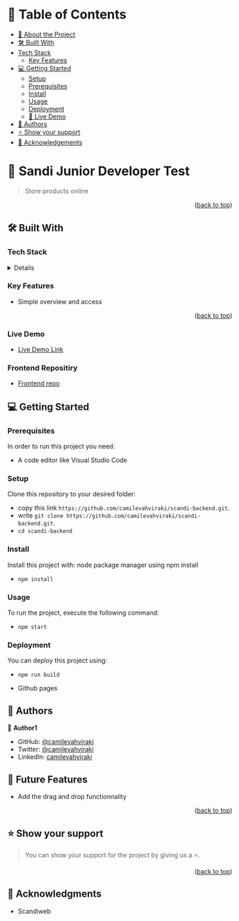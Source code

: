 # 📗 Table of Contents <a name="readme-top"></a>

- [📖 About the Project](#about-project)
- [🛠 Built With](#built-with)
- [Tech Stack](#tech-stack)
    - [Key Features](#key-features)
- [💻 Getting Started](#getting-started)
  - [Setup](#setup)
  - [Prerequisites](#prerequisites)
  - [Install](#install)
  - [Usage](#usage)
  - [Deployment](#triangular_flag_on_post-deployment)
  - [🚀 Live Demo](#live-demo)
- [👥 Authors](#authors)
- [⭐️ Show your support](#support)
- [🙏 Acknowledgements](#acknowledgements)


# 📖 Sandi Junior Developer Test <a name="about-project"></a>

> Store products online

<p align="right">(<a href="#readme-top">back to top</a>)</p>

## 🛠 Built With <a name="built-with"></a>

### Tech Stack <a name="tech-stack"></a>

<details>
  <ul>
    <li><a href="#">html</a></li>
    <li><a href="#">css</a></li>
    <li><a href="#">javascript</a></li>
    <li><a href="#">php</a></li>
  </ul>
</details>

### Key Features <a name="key-features"></a>


- Simple overview and access

<p align="right">(<a href="#readme-top">back to top</a>)</p>


### Live Demo <a name="live-demo"></a>

- [Live Demo Link](https://juniortest-camile-vahviraki.netlify.app/)

### Frontend Repositiry <a name="backend"></a>

- [Frontend repo](https://github.com/camilevahviraki/scandi-test-frontend)


## 💻 Getting Started <a name="getting-started"></a>

### Prerequisites <a name="prerequisites"></a>

In order to run this project you need:

- A code editor like Visual Studio Code

### Setup  <a name="setup"></a>

Clone this repository to your desired folder:

- copy this link `https://github.com/camilevahviraki/scandi-backend.git`.
- write `git clone https://github.com/camilevahviraki/scandi-backend.git`.
- `cd scandi-backend`

### Install <a name="install"></a>

Install this project with: node package manager using npm install

- `npm install`

### Usage <a name="usage"></a>

To run the project, execute the following command:

- `npm start`

### Deployment <a name="triangular_flag_on_post-deployment"></a>

You can deploy this project using:

- `npm run build`

- Github pages

## 👥 Authors <a name="authors"></a>

👤 **Author1**

- GitHub: [@camilevahviraki](https://github.com/camilevahviraki)
- Twitter: [@camilevahviraki](https://twitter.com/CamileVahviraki)
- LinkedIn: [camilevahviraki](https://www.linkedin.com/in/camile-vahviraki)


## 🔭 Future Features <a name="future-features"></a>

- Add the drag and drop functionnality

<p align="right">(<a href="#readme-top">back to top</a>)</p>
 
## ⭐️ Show your support <a name="support"></a>

> You can show your support for the project by giving us a ⭐️.


<p align="right">(<a href="#readme-top">back to top</a>)</p>

 
## 🙏 Acknowledgments <a name="acknowledgements"></a>

- Scandiweb

